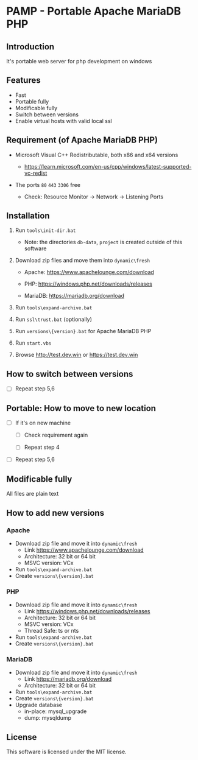 PAMP - Portable Apache MariaDB PHP
=================================================================

Introduction
----------------------------

It's portable web server for php development on windows

Features
----------------------------

- Fast
- Portable fully
- Modificable fully
- Switch between versions
- Enable virtual hosts with valid local ssl

## Requirement (of Apache MariaDB PHP)

- Microsoft Visual C++ Redistributable, both x86 and x64 versions
  
  - https://learn.microsoft.com/en-us/cpp/windows/latest-supported-vc-redist

- The ports `80` `443` `3306` free
  
  - Check: Resource Monitor → Network → Listening Ports

Installation
----------------------------

1. Run `tools\init-dir.bat`
   
   - Note: the directories `db-data`, `project` is created outside of this software

2. Download zip files and move them into `dynamic\fresh`
   
   - Apache: https://www.apachelounge.com/download
   
   - PHP: https://windows.php.net/downloads/releases
   
   - MariaDB: https://mariadb.org/download

3. Run `tools\expand-archive.bat`

4. Run `ssl\trust.bat` (optionally)

5. Run `versions\{version}.bat` for Apache MariaDB PHP

6. Run `start.vbs`

7. Browse http://test.dev.win or https://test.dev.win

## How to switch between versions

- [ ] Repeat step 5,6

## Portable: How to move to new location

- [ ] If it's on new machine
  
  - [ ] Check requirement again 
  
  - [ ] Repeat step 4

- [ ] Repeat step 5,6

## Modificable fully

All files are plain text

## How to add new versions

### Apache

- Download zip file and move it into `dynamic\fresh`
  - Link https://www.apachelounge.com/download
  - Architecture: 32 bit or 64 bit
  - MSVC version: VCx
- Run `tools\expand-archive.bat`
- Create `versions\{version}.bat`

### PHP

- Download zip file and move it into `dynamic\fresh`
  - Link https://windows.php.net/downloads/releases
  - Architecture: 32 bit or 64 bit
  - MSVC version: VCx
  - Thread Safe: ts or nts
- Run `tools\expand-archive.bat`
- Create `versions\{version}.bat`

### MariaDB

- Download zip file and move it into `dynamic\fresh`
  - Link https://mariadb.org/download
  - Architecture: 32 bit or 64 bit
- Run `tools\expand-archive.bat`
- Create `versions\{version}.bat`
- Upgrade database
  + in-place: mysql_upgrade
  + dump: mysqldump

License
----------------------------

This software is licensed under the MIT license.
